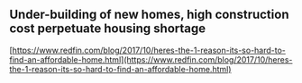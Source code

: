 ## Under-building of new homes, high construction cost perpetuate housing shortage
  
  [https://www.redfin.com/blog/2017/10/heres-the-1-reason-its-so-hard-to-find-an-affordable-home.html](https://www.redfin.com/blog/2017/10/heres-the-1-reason-its-so-hard-to-find-an-affordable-home.html)